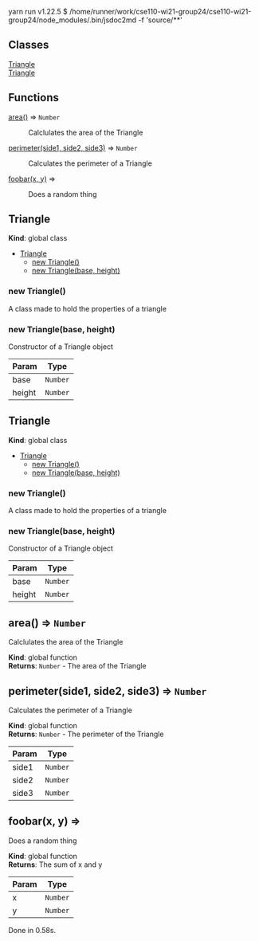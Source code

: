 yarn run v1.22.5
$ /home/runner/work/cse110-wi21-group24/cse110-wi21-group24/node_modules/.bin/jsdoc2md -f 'source/**'
## Classes

<dl>
<dt><a href="#Triangle">Triangle</a></dt>
<dd></dd>
<dt><a href="#Triangle">Triangle</a></dt>
<dd></dd>
</dl>

## Functions

<dl>
<dt><a href="#area">area()</a> ⇒ <code>Number</code></dt>
<dd><p>Calclulates the area of the Triangle</p>
</dd>
<dt><a href="#perimeter">perimeter(side1, side2, side3)</a> ⇒ <code>Number</code></dt>
<dd><p>Calculates the perimeter of a Triangle</p>
</dd>
<dt><a href="#foobar">foobar(x, y)</a> ⇒</dt>
<dd><p>Does a random thing</p>
</dd>
</dl>

<a name="Triangle"></a>

## Triangle
**Kind**: global class  

* [Triangle](#Triangle)
    * [new Triangle()](#new_Triangle_new)
    * [new Triangle(base, height)](#new_Triangle_new)

<a name="new_Triangle_new"></a>

### new Triangle()
A class made to hold the properties of a triangle

<a name="new_Triangle_new"></a>

### new Triangle(base, height)
Constructor of a Triangle object


| Param | Type |
| --- | --- |
| base | <code>Number</code> | 
| height | <code>Number</code> | 

<a name="Triangle"></a>

## Triangle
**Kind**: global class  

* [Triangle](#Triangle)
    * [new Triangle()](#new_Triangle_new)
    * [new Triangle(base, height)](#new_Triangle_new)

<a name="new_Triangle_new"></a>

### new Triangle()
A class made to hold the properties of a triangle

<a name="new_Triangle_new"></a>

### new Triangle(base, height)
Constructor of a Triangle object


| Param | Type |
| --- | --- |
| base | <code>Number</code> | 
| height | <code>Number</code> | 

<a name="area"></a>

## area() ⇒ <code>Number</code>
Calclulates the area of the Triangle

**Kind**: global function  
**Returns**: <code>Number</code> - The area of the Triangle  
<a name="perimeter"></a>

## perimeter(side1, side2, side3) ⇒ <code>Number</code>
Calculates the perimeter of a Triangle

**Kind**: global function  
**Returns**: <code>Number</code> - The perimeter of the Triangle  

| Param | Type |
| --- | --- |
| side1 | <code>Number</code> | 
| side2 | <code>Number</code> | 
| side3 | <code>Number</code> | 

<a name="foobar"></a>

## foobar(x, y) ⇒
Does a random thing

**Kind**: global function  
**Returns**: The sum of x and y  

| Param | Type |
| --- | --- |
| x | <code>Number</code> | 
| y | <code>Number</code> | 

Done in 0.58s.
